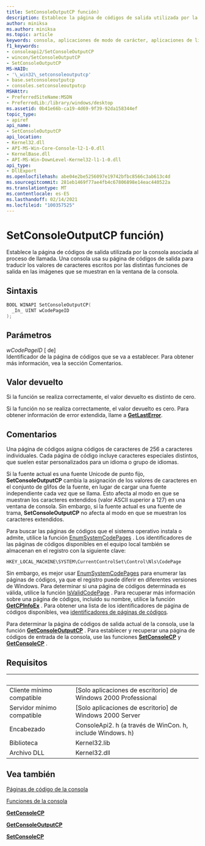 ```yaml
---
title: SetConsoleOutputCP función)
description: Establece la página de códigos de salida utilizada por la consola asociada al proceso de llamada.
author: miniksa
ms.author: miniksa
ms.topic: article
keywords: consola, aplicaciones de modo de carácter, aplicaciones de línea de comandos, aplicaciones de terminal, API de consola
f1_keywords:
- consoleapi2/SetConsoleOutputCP
- wincon/SetConsoleOutputCP
- SetConsoleOutputCP
MS-HAID:
- '\_win32\_setconsoleoutputcp'
- base.setconsoleoutputcp
- consoles.setconsoleoutputcp
MSHAttr:
- PreferredSiteName:MSDN
- PreferredLib:/library/windows/desktop
ms.assetid: 0b41e66b-ca19-4d69-9f39-92da158344ef
topic_type:
- apiref
api_name:
- SetConsoleOutputCP
api_location:
- Kernel32.dll
- API-MS-Win-Core-Console-l2-1-0.dll
- KernelBase.dll
- API-MS-Win-DownLevel-Kernel32-l1-1-0.dll
api_type:
- DllExport
ms.openlocfilehash: abe04e2be5256097e19742bfbc8566c3ab613c4d
ms.sourcegitcommit: 281eb1469f77ae4fb4c67806898e14eac440522a
ms.translationtype: MT
ms.contentlocale: es-ES
ms.lasthandoff: 02/14/2021
ms.locfileid: "100357525"
---
```

# <a name="setconsoleoutputcp-function"></a>SetConsoleOutputCP función)

Establece la página de códigos de salida utilizada por la consola asociada al proceso de llamada. Una consola usa su página de códigos de salida para traducir los valores de caracteres escritos por las distintas funciones de salida en las imágenes que se muestran en la ventana de la consola.

## <a name="syntax"></a>Sintaxis

```C
BOOL WINAPI SetConsoleOutputCP(
  _In_ UINT wCodePageID
);
```

## <a name="parameters"></a>Parámetros

*wCodePageID* \[ de\]  
Identificador de la página de códigos que se va a establecer. Para obtener más información, vea la sección Comentarios.

## <a name="return-value"></a>Valor devuelto

Si la función se realiza correctamente, el valor devuelto es distinto de cero.

Si la función no se realiza correctamente, el valor devuelto es cero. Para obtener información de error extendida, llame a [**GetLastError**](/windows/win32/api/errhandlingapi/nf-errhandlingapi-getlasterror).

## <a name="remarks"></a>Comentarios

Una página de códigos asigna códigos de caracteres de 256 a caracteres individuales. Cada página de código incluye caracteres especiales distintos, que suelen estar personalizados para un idioma o grupo de idiomas.

Si la fuente actual es una fuente Unicode de punto fijo, **SetConsoleOutputCP** cambia la asignación de los valores de caracteres en el conjunto de glifos de la fuente, en lugar de cargar una fuente independiente cada vez que se llama. Esto afecta al modo en que se muestran los caracteres extendidos (valor ASCII superior a 127) en una ventana de consola. Sin embargo, si la fuente actual es una fuente de trama, **SetConsoleOutputCP** no afecta al modo en que se muestran los caracteres extendidos.

Para buscar las páginas de códigos que el sistema operativo instala o admite, utilice la función [EnumSystemCodePages](/windows/win32/api/winnls/nf-winnls-enumsystemcodepagesa) . Los identificadores de las páginas de códigos disponibles en el equipo local también se almacenan en el registro con la siguiente clave:

`HKEY_LOCAL_MACHINE\SYSTEM\CurrentControlSet\Control\Nls\CodePage`

Sin embargo, es mejor usar [EnumSystemCodePages](/windows/win32/api/winnls/nf-winnls-enumsystemcodepagesa) para enumerar las páginas de códigos, ya que el registro puede diferir en diferentes versiones de Windows.
Para determinar si una página de códigos determinada es válida, utilice la función [IsValidCodePage](/windows/win32/api/winnls/nf-winnls-isvalidcodepage) . Para recuperar más información sobre una página de códigos, incluido su nombre, utilice la función [**GetCPInfoEx**](/windows/win32/api/winnls/nf-winnls-getcpinfoexa) . Para obtener una lista de los identificadores de página de códigos disponibles, vea [identificadores de páginas de códigos](/windows/win32/intl/code-page-identifiers).

Para determinar la página de códigos de salida actual de la consola, use la función [**GetConsoleOutputCP**](getconsoleoutputcp.md) . Para establecer y recuperar una página de códigos de entrada de la consola, use las funciones [**SetConsoleCP**](setconsolecp.md) y [**GetConsoleCP**](getconsolecp.md) .

## <a name="requirements"></a>Requisitos

| &nbsp; | &nbsp; |
|-|-|
| Cliente mínimo compatible | \[Solo aplicaciones de escritorio\] de Windows 2000 Professional |
| Servidor mínimo compatible | \[Solo aplicaciones de escritorio\] de Windows 2000 Server |
| Encabezado | ConsoleApi2. h (a través de WinCon. h, include Windows. h) |
| Biblioteca | Kernel32.lib |
| Archivo DLL | Kernel32.dll |

## <a name="see-also"></a>Vea también

[Páginas de código de la consola](console-code-pages.md)

[Funciones de la consola](console-functions.md)

[**GetConsoleCP**](getconsolecp.md)

[**GetConsoleOutputCP**](getconsoleoutputcp.md)

[**SetConsoleCP**](setconsolecp.md)
